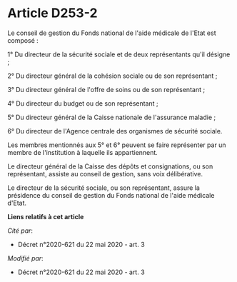 # Article D253-2

Le conseil de gestion du Fonds national de l'aide médicale de l'Etat est composé : 

1° Du directeur de la sécurité sociale et de deux représentants qu'il désigne ; 

2° Du directeur général de la cohésion sociale ou de son représentant ; 

3° Du directeur général de l'offre de soins ou de son représentant ; 

4° Du directeur du budget ou de son représentant ; 

5° Du directeur général de la Caisse nationale de l'assurance maladie   ; 

6° Du directeur de l'Agence centrale des organismes de sécurité sociale. 

Les membres mentionnés aux 5° et 6° peuvent se faire représenter par un membre de l'institution à laquelle ils
appartiennent. 

Le directeur général de la Caisse des dépôts et consignations, ou son représentant, assiste au conseil de gestion, sans voix
délibérative. 

Le directeur de la sécurité sociale, ou son représentant, assure la présidence du conseil de gestion du Fonds national de
l'aide médicale d'Etat.

**Liens relatifs à cet article**

_Cité par_:

  - Décret n°2020-621 du 22 mai 2020 - art. 3

_Modifié par_:

  - Décret n°2020-621 du 22 mai 2020 - art. 3
